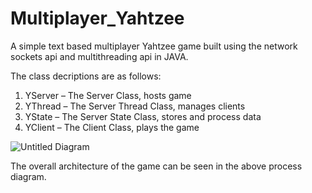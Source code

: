 # Multiplayer_Yahtzee
A simple text based multiplayer Yahtzee game built using the network  sockets api and multithreading api in JAVA.


The class decriptions are as follows:
 1. YServer – The Server Class, hosts game
 2. YThread – The Server Thread Class, manages clients
 3. YState – The Server State Class, stores and process data
 4. YClient – The Client Class, plays the game


![Untitled Diagram](https://user-images.githubusercontent.com/92027983/136198889-d24e77d2-79ce-4cd0-9542-6edd850dadbb.png)

The overall architecture of the game can be seen in the above process diagram.
